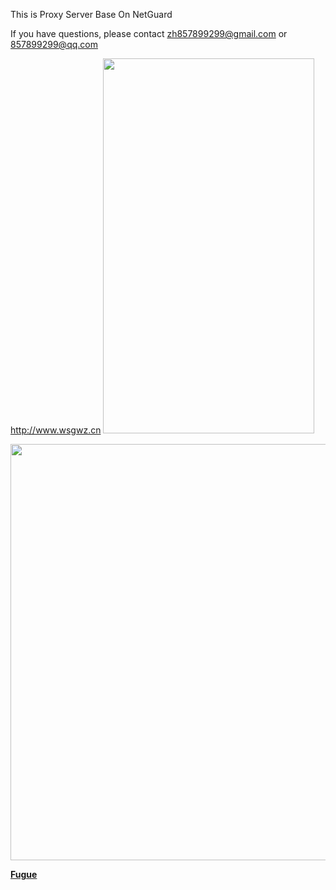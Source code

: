 

This is Proxy Server Base On NetGuard

If you have questions, please contact zh857899299@gmail.com or 857899299@qq.com

http://www.wsgwz.cn
<img src="https://imgsa.baidu.com/forum/w%3D580/sign=78001514c11349547e1ee86c664f92dd/59b06fd9f2d3572c370031498013632763d0c322.jpg"  width="338" height="600" />

<img src="https://timgsa.baidu.com/timg?image&quality=80&size=b9999_10000&sec=1508841921428&di=f035e058fdbba240f38b8dc6bc9612f3&imgtype=0&src=http%3A%2F%2Fimgsrc.baidu.com%2Fimgad%2Fpic%2Fitem%2Ff3d3572c11dfa9ec8c2c7a3268d0f703918fc190.jpg"  width="1000" height="666" />

<a></a>

<a name="FAQ0"></a>
[**Fugue**](https://tieba.baidu.com/p/5221710387?red_tag=0240191186)
